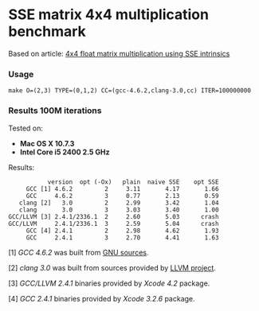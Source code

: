 # SSE matrix 4x4 multiplication benchmark

Based on article: [4x4 float matrix multiplication using SSE intrinsics](http://fhtr.blogspot.com/2010/02/4x4-float-matrix-multiplication-using.html)

### Usage

`make O=(2,3) TYPE=(0,1,2) CC=(gcc-4.6.2,clang-3.0,cc) ITER=100000000`

### Results 100M iterations

Tested on:

* **Mac OS X 10.7.3**
* **Intel Core i5 2400 2.5 GHz**

Results:

	           version  opt (-Ox)   plain  naive SSE    opt SSE
	     GCC [1] 4.6.2         2     3.11       4.17       1.66
	     GCC     4.6.2         3     0.77       2.13       0.59
	   clang [2]   3.0         2     2.99       3.42       1.04
	   clang       3.0         3     3.03       3.40       1.00
	GCC/LLVM [3] 2.4.1/2336.1  2     2.60       5.03      crash
	GCC/LLVM     2.4.1/2336.1  3     2.59       5.04      crash
	     GCC [4] 2.4.1         2     2.98       4.62       1.93
	     GCC     2.4.1         3     2.70       4.41       1.63

[1] *GCC 4.6.2* was built from [GNU sources](http://gcc.gnu.org/).

[2] *clang 3.0* was built from sources provided by [LLVM project](http://llvm.org/).

[3] *GCC/LLVM 2.4.1* binaries provided by *Xcode 4.2* package.

[4] *GCC 2.4.1* binaries provided by *Xcode 3.2.6* package.
